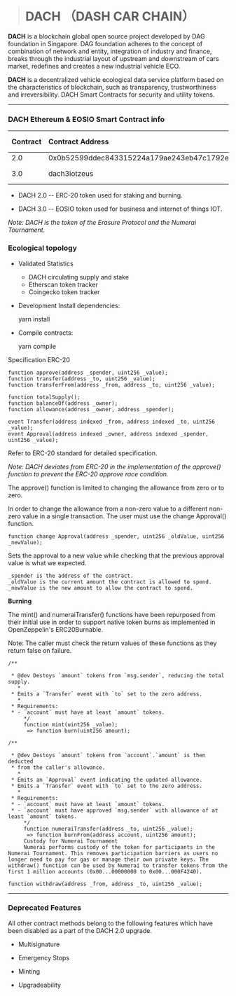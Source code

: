 > # DACH （DASH CAR CHAIN）
>

**DACH** is a blockchain global open source project developed by DAG foundation in Singapore. DAG foundation adheres to the concept of combination of network and entity, integration of industry and finance, breaks through the industrial layout of upstream and downstream of cars market, redefines and creates a new industrial vehicle ECO. 

**DACH** is a decentralized vehicle ecological data service platform based on the characteristics of blockchain, such as transparency, trustworthiness and irreversibility. DACH Smart Contracts for security and utility tokens.

------

### DACH Ethereum & EOSIO Smart Contract info


| Contract | Contract Address                           | Burned | Total issue amount | Actual circulation   |
| -------- | :----------------------------------------- | ------ | ------------------ | -------------------- |
| 2.0      | 0x0b52599ddec843315224a179ae243eb47c1792ed | 90%    | 3,913,000,000      | 391,300,000          |
| 3.0      | dach3iotzeus                               | 0%     | 39,000,000         | Same as total amount |



- DACH 2.0 -- ERC-20 token used for staking and burning.

- DACH 3.0 -- EOSIO token used for business and internet of things IOT.

*Note: DACH is the token of the Erasure Protocol and the Numerai Tournament.*



### Ecological topology

- Validated Statistics
  - DACH circulating supply and stake
  - Etherscan token tracker
  - Coingecko token tracker



- Development Install dependencies: 

  yarn install

  

- Compile contracts: 

  yarn compile



Specification ERC-20

```
function approve(address _spender, uint256 _value);
function transfer(address _to, uint256 _value);
function transferFrom(address _from, address _to, uint256 _value);

function totalSupply();
function balanceOf(address _owner);
function allowance(address _owner, address _spender);

event Transfer(address indexed _from, address indexed _to, uint256 _value);
event Approval(address indexed _owner, address indexed _spender, uint256 _value);
```



Refer to ERC-20 standard for detailed specification.

*Note: DACH deviates from ERC-20 in the implementation of the approve() function to prevent the ERC-20 approve race condition.*

The approve() function is limited to changing the allowance from zero or to zero.

In order to change the allowance from a non-zero value to a different non-zero value in a single transaction. The user must use the change Approval() function.

```
function change Approval(address _spender, uint256 _oldValue, uint256 _newValue);
```


Sets the approval to a new value while checking that the previous approval value is what we expected.

```
_spender is the address of the contract.
_oldValue is the current amount the contract is allowed to spend.
_newValue is the new amount to allow the contract to spend.
```

**Burning**

The mint() and numeraiTransfer() functions have been repurposed from their initial use in order to support native token burns as implemented in OpenZeppelin's ERC20Burnable.

Note: The caller must check the return values of these functions as they return false on failure.

```
/**

 * @dev Destoys `amount` tokens from `msg.sender`, reducing the total supply.
   *
 * Emits a `Transfer` event with `to` set to the zero address.
   *
 * Requirements:
 * - `account` must have at least `amount` tokens.
     */
     function mint(uint256 _value);
      => function burn(uint256 amount);

/**

 * @dev Destoys `amount` tokens from `account`.`amount` is then deducted
 * from the caller's allowance.
   *
 * Emits an `Approval` event indicating the updated allowance.
 * Emits a `Transfer` event with `to` set to the zero address.
   *
 * Requirements:
 * - `account` must have at least `amount` tokens.
 * - `account` must have approved `msg.sender` with allowance of at least `amount` tokens.
     */
     function numeraiTransfer(address _to, uint256 _value);
      => function burnFrom(address account, uint256 amount);
     Custody for Numerai Tournament
     Numerai performs custody of the token for participants in the Numerai Tournament. This removes participation barriers as users no longer need to pay for gas or manage their own private keys. The withdraw() function can be used by Numerai to transfer tokens from the first 1 million accounts (0x00...00000000 to 0x00...000F4240).

function withdraw(address _from, address _to, uint256 _value);
```

------

### Deprecated Features

All other contract methods belong to the following features which have been disabled as a part of the DACH 2.0 upgrade.

- Multisignature

- Emergency Stops

- Minting

- Upgradeability
